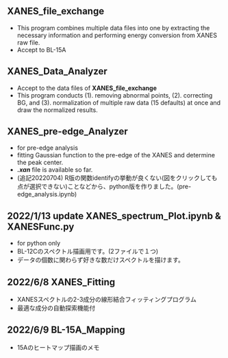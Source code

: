 ## XANES_file_exchange
- This program combines multiple data files into one by extracting the necessary information and performing energy conversion from XANES raw file.
- Accept to BL-15A
## XANES_Data_Analyzer
- Accept to the data files of **XANES_file_exchange**
- This program conducts (1). removing abnormal points, (2). correcting BG, and (3). normalization of multiple raw data (15 defaults) at once and draw the normalized results. 
## XANES_pre-edge_Analyzer
- for pre-edge analysis
- fitting Gaussian function to the pre-edge of the XANES and determine the peak center.
- ***.xan*** file is available so far. 
- (追記20220704) R版の関数identifyの挙動が良くない(図をクリックしても点が選択できない)ことなどから、python版を作りました。(pre-edge_analysis.ipynb)

## 2022/1/13 update XANES_spectrum_Plot.ipynb & XANESFunc.py
- for python only
- BL-12Cのスペクトル描画用です。(2ファイルで１つ)
- データの個数に関わらず好きな数だけスペクトルを描けます。
## 2022/6/8 XANES_Fitting
- XANESスペクトルの2-3成分の線形結合フィッティングプログラム
- 最適な成分の自動探索機能付
## 2022/6/9 BL-15A_Mapping
- 15Aのヒートマップ描画のメモ
